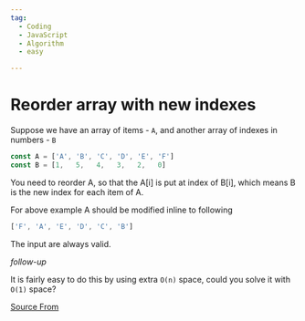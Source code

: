 ```yaml
---
tag:
  - Coding
  - JavaScript
  - Algorithm
  - easy

---
```

  
# Reorder array with new indexes

Suppose we have an array of items - `A`, and another array of indexes in numbers - `B`

```js
const A = ['A', 'B', 'C', 'D', 'E', 'F']
const B = [1,   5,   4,   3,   2,   0]
```

You need to reorder A, so that the A\[i\] is put at index of B\[i\], which means B is the new index for each item of A.

For above example A should be modified inline to following

```js
['F', 'A', 'E', 'D', 'C', 'B']
```

The input are always valid.

_follow-up_

It is fairly easy to do this by using extra `O(n)` space, could you solve it with `O(1)` space?


[Source From](https://bigfrontend.dev/problem/reorder-array-with-new-indexes)

  